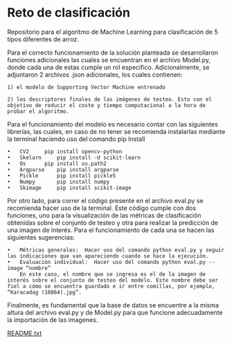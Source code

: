 # Reto de clasificación
Repositorio para el algoritmo de Machine Learning para clasificación de 5 tipos diferentes de arroz.

Para el correcto funcionamiento de la solución planteada se desarrollaron funciones adicionales las cuales se encuentran en el archivo Model.py, donde cada una de estas cumple un rol especifico. Adicionalmente, se adjuntaron 2 archivos .json adicionales, los cuales contienen:

	1) el modelo de Supporting Vector Machine entrenado
	
	2) los descriptores finales de las imágenes de testeo. Esto con el objetivo de reducir el coste y tiempo computacional a la hora de probar el algoritmo. 

Para el funcionamiento del modelo es necesario contar con las siguientes librerías, las cuales, en caso de no tener se recomienda instalarlas mediante la terminal haciendo uso del comando pip Install 

	•	CV2		pip install opencv-python
	•	Skelarn		pip install -U scikit-learn
	•	Os		pip install os.path2
	•	Argparse	pip install argparse
	•	Pickle		pip install pickle5
	•	Numpy		pip install numpy
	•	Skimage		pip install scikit-image

Por otro lado, para correr el código presente en el archivo eval.py se recomienda hacer uso de la terminal. Este código cumple con dos funciones, uno para la visualización de las métricas de clasificación obtenidas sobre el conjunto de testeo y otra para realizar la predicción de una imagen de interés. Para el funcionamiento de cada una se hacen las siguientes sugerencias: 

	•	Métricas generales:  Hacer uso del comando python eval.py y seguir las indicaciones que van apareciendo cuando se hace la ejecución. 
	•	Evaluación individual:  Hacer uso del comando python eval.py --image “nombre”
		En este caso, el nombre que se ingresa es el de la imagen de interés sobre el conjunto de testeo del modelo. Este nombre debe ser fiel a cómo se encuentra guardado e ir entre comillas, por ejemplo, “Karacadag (10864).jpg”.
						      

Finalmente, es fundamental que la base de datos se encuentre a la misma altura del archivo eval.py y de Model.py para que funcione adecuadamente la importación de las imagenes. 

[README.txt](https://github.com/Rafther0112/Reto-de-clasificaci-n-/files/8887933/README.txt)

